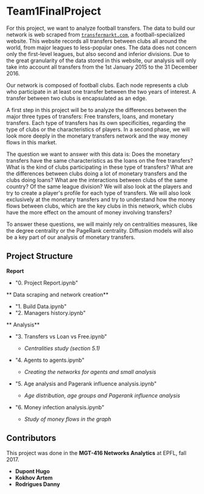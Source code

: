 # Team1FinalProject

For this project, we want to analyze football transfers. The data to build our network is web scraped from [`transfermarkt.com`](https://www.transfermarkt.com/), a football-specialized website. This website records all transfers between clubs all around the world, from major leagues to less-popular ones. The data does not concern only the first-level leagues, but also second and inferior divisions. Due to the great granularity of the data stored in this website, our analysis will only take into account all transfers from the 1st January 2015 to the 31 December 2016.

Our network is composed of football clubs. Each node represents a club who participate in at least one transfer between the two years of interest. A transfer between two clubs is encapsulated as an edge.

A first step in this project will be to analyze the differences between the major three types of transfers: Free transfers, loans, and monetary transfers. Each type of transfers has its own specificities, regarding the type of clubs or the characteristics of players. In a second phase, we will look more deeply in the monetary transfers network and the way money flows in this market.

The question we want to answer with this data is: Does the monetary transfers have the same characteristics as the loans on the free transfers? What is the kind of clubs participating in these type of transfers? What are the differences between clubs doing a lot of monetary transfers and the clubs doing loans? What are the interactions between clubs of the same country? Of the same league division? We will also look at the players and try to create a player's profile for each type of transfers. We will also look exclusively at the monetary transfers and try to understand how the money flows between clubs, which are the key clubs in this network, which clubs have the more effect on the amount of money involving transfers?

To answer these questions, we will mainly rely on centralities measures, like the degree centrality or the PageRank centrality. Diffusion models will also be a key part of our analysis of monetary transfers.


## Project Structure

**Report**
- "0. Project Report.ipynb"


** Data scraping and network creation**
- "1. Build Data.ipynb"
- "2. Managers history.ipynb"


** Analysis**
- "3. Transfers vs Loan vs Free.ipynb"
   
   - _Centralities study (section 5.1)_
   
- "4. Agents to agents.ipynb"
    
   - _Creating the networks for agents and small analysis_
   
- "5. Age analysis and Pagerank influence analysis.ipynb"

   - _Age distribution, age groups and Pagerank influence analysis_
   
- "6. Money infection analysis.ipynb"

   - _Study of money flows in the graph_
   
   
   
   
## Contributors
This project was done in the **MGT-416 Networks Analytics** at EPFL, fall 2017.
- **Dupont Hugo**
- **Kokhov Artem**
- **Rodrigues Danny**
